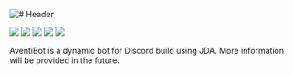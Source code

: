 ![# Header](http://i.imgur.com/cEilUOK.png)

[![](https://img.shields.io/github/actions/workflow/status/dscalzi/AventiBot/gradle.yml?branch=master)](https://github.com/dscalzi/AventiBot/actions) [![](https://img.shields.io/github/license/dscalzi/AventiBot.svg)](https://github.com/dscalzi/AventiBot/blob/master/LICENSE.txt) ![](https://img.shields.io/badge/JDA-5.0.0--beta.12-9158BC.svg) ![](https://img.shields.io/badge/lavaplayer-1.4.2-9158BC.svg) [![](https://discordapp.com/api/guilds/211524927831015424/widget.png)](https://discordapp.com/invite/Fcrh6PT)

AventiBot is a dynamic bot for Discord build using JDA. More information will be provided in the future.